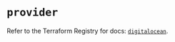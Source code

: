 # `provider`

Refer to the Terraform Registry for docs: [`digitalocean`](https://registry.terraform.io/providers/digitalocean/digitalocean/2.68.0/docs).
